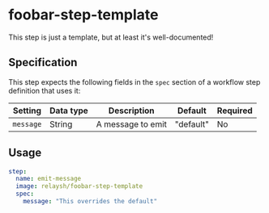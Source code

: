 # foobar-step-template

This step is just a template, but at least it's well-documented!

## Specification

This step expects the following fields in the `spec` section of a workflow step definition that uses it:

| Setting   | Data type | Description       | Default   | Required |
|-----------|-----------|-------------------|-----------|----------|
|`message`  | String    | A message to emit | "default" | No       |

## Usage

```yaml
step:
  name: emit-message
  image: relaysh/foobar-step-template
  spec:
    message: "This overrides the default"
```
